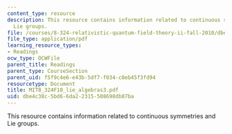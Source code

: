 ```yaml
---
content_type: resource
description: This resource contains information related to continuous symmetries and
  Lie groups.
file: /courses/8-324-relativistic-quantum-field-theory-ii-fall-2010/dbe4c38c5bd66da22315508698db87ba_MIT8_324F10_lie_algebras3.pdf
file_type: application/pdf
learning_resource_types:
- Readings
ocw_type: OCWFile
parent_title: Readings
parent_type: CourseSection
parent_uid: f5f9c4e6-e43b-5df7-f034-c0eb45f3fd94
resourcetype: Document
title: MIT8_324F10_lie_algebras3.pdf
uid: dbe4c38c-5bd6-6da2-2315-508698db87ba
---
```

This resource contains information related to continuous symmetries and Lie groups.

